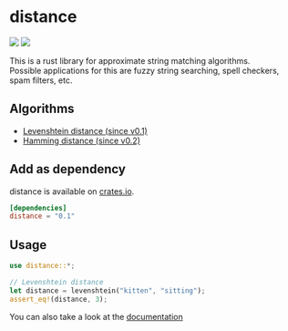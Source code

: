 # distance 
[![](https://travis-ci.org/mbrlabs/distance.svg?branch=master)](https://travis-ci.org/mbrlabs/distance) 
[![](https://img.shields.io/crates/v/distance.svg)](https://crates.io/crates/distance)

This is a rust library for approximate string matching algorithms.   
Possible applications for this are fuzzy string searching, spell checkers, spam filters, etc.

## Algorithms
- [Levenshtein distance (since v0.1)](https://en.wikipedia.org/wiki/Levenshtein_distance) 
- [Hamming distance (since v0.2)](https://en.wikipedia.org/wiki/Hamming_distance)

## Add as dependency
distance is available on [crates.io](https://crates.io/crates/distance).

```toml
[dependencies]
distance = "0.1"
```

## Usage
```rust
use distance::*; 

// Levenshtein distance
let distance = levenshtein("kitten", "sitting");   
assert_eq!(distance, 3);
```

You can also take a look at the [documentation](https://mbrlabs.github.io/distance)